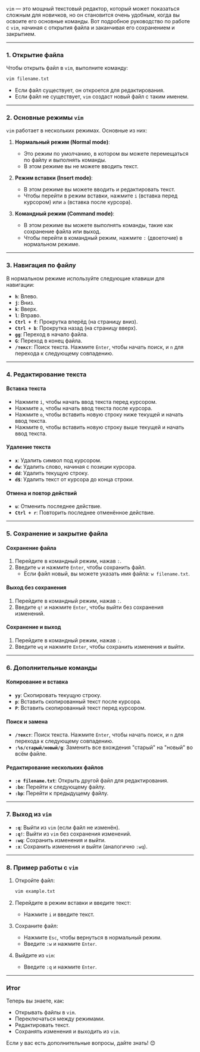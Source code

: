 `vim` — это мощный текстовый редактор, который может показаться сложным для новичков, но он становится очень удобным, когда вы освоите его основные команды. Вот подробное руководство по работе с `vim`, начиная с открытия файла и заканчивая его сохранением и закрытием.

---

### **1. Открытие файла**

Чтобы открыть файл в `vim`, выполните команду:

```bash
vim filename.txt
```

- Если файл существует, он откроется для редактирования.
- Если файл не существует, `vim` создаст новый файл с таким именем.

---

### **2. Основные режимы `vim`**

`vim` работает в нескольких режимах. Основные из них:

1. **Нормальный режим (Normal mode)**:

    - Это режим по умолчанию, в котором вы можете перемещаться по файлу и выполнять команды.
    - В этом режиме вы не можете вводить текст.

2. **Режим вставки (Insert mode)**:

    - В этом режиме вы можете вводить и редактировать текст.
    - Чтобы перейти в режим вставки, нажмите `i` (вставка перед курсором) или `a` (вставка после курсора).

3. **Командный режим (Command mode)**:
    - В этом режиме вы можете выполнять команды, такие как сохранение файла или выход.
    - Чтобы перейти в командный режим, нажмите `:` (двоеточие) в нормальном режиме.

---

### **3. Навигация по файлу**

В нормальном режиме используйте следующие клавиши для навигации:

- **`h`**: Влево.
- **`j`**: Вниз.
- **`k`**: Вверх.
- **`l`**: Вправо.
- **`Ctrl + f`**: Прокрутка вперёд (на страницу вниз).
- **`Ctrl + b`**: Прокрутка назад (на страницу вверх).
- **`gg`**: Переход в начало файла.
- **`G`**: Переход в конец файла.
- **`/текст`**: Поиск текста. Нажмите `Enter`, чтобы начать поиск, и `n` для перехода к следующему совпадению.

---

### **4. Редактирование текста**

#### **Вставка текста**

- Нажмите `i`, чтобы начать ввод текста перед курсором.
- Нажмите `a`, чтобы начать ввод текста после курсора.
- Нажмите `o`, чтобы вставить новую строку ниже текущей и начать ввод текста.
- Нажмите `O`, чтобы вставить новую строку выше текущей и начать ввод текста.

#### **Удаление текста**

- **`x`**: Удалить символ под курсором.
- **`dw`**: Удалить слово, начиная с позиции курсора.
- **`dd`**: Удалить текущую строку.
- **`d$`**: Удалить текст от курсора до конца строки.

#### **Отмена и повтор действий**

- **`u`**: Отменить последнее действие.
- **`Ctrl + r`**: Повторить последнее отменённое действие.

---

### **5. Сохранение и закрытие файла**

#### **Сохранение файла**

1. Перейдите в командный режим, нажав `:`.
2. Введите `w` и нажмите `Enter`, чтобы сохранить файл.
    - Если файл новый, вы можете указать имя файла: `w filename.txt`.

#### **Выход без сохранения**

1. Перейдите в командный режим, нажав `:`.
2. Введите `q!` и нажмите `Enter`, чтобы выйти без сохранения изменений.

#### **Сохранение и выход**

1. Перейдите в командный режим, нажав `:`.
2. Введите `wq` и нажмите `Enter`, чтобы сохранить изменения и выйти.

---

### **6. Дополнительные команды**

#### **Копирование и вставка**

- **`yy`**: Скопировать текущую строку.
- **`p`**: Вставить скопированный текст после курсора.
- **`P`**: Вставить скопированный текст перед курсором.

#### **Поиск и замена**

- **`/текст`**: Поиск текста. Нажмите `Enter`, чтобы начать поиск, и `n` для перехода к следующему совпадению.
- **`:%s/старый/новый/g`**: Заменить все вхождения "старый" на "новый" во всём файле.

#### **Редактирование нескольких файлов**

- **`:e filename.txt`**: Открыть другой файл для редактирования.
- **`:bn`**: Перейти к следующему файлу.
- **`:bp`**: Перейти к предыдущему файлу.

---

### **7. Выход из `vim`**

- **`:q`**: Выйти из `vim` (если файл не изменён).
- **`:q!`**: Выйти из `vim` без сохранения изменений.
- **`:wq`**: Сохранить изменения и выйти.
- **`:x`**: Сохранить изменения и выйти (аналогично `:wq`).

---

### **8. Пример работы с `vim`**

1. Откройте файл:

    ```bash
    vim example.txt
    ```

2. Перейдите в режим вставки и введите текст:

    - Нажмите `i` и введите текст.

3. Сохраните файл:

    - Нажмите `Esc`, чтобы вернуться в нормальный режим.
    - Введите `:w` и нажмите `Enter`.

4. Выйдите из `vim`:
    - Введите `:q` и нажмите `Enter`.

---

### **Итог**

Теперь вы знаете, как:

- Открывать файлы в `vim`.
- Переключаться между режимами.
- Редактировать текст.
- Сохранять изменения и выходить из `vim`.

Если у вас есть дополнительные вопросы, дайте знать! 😊
